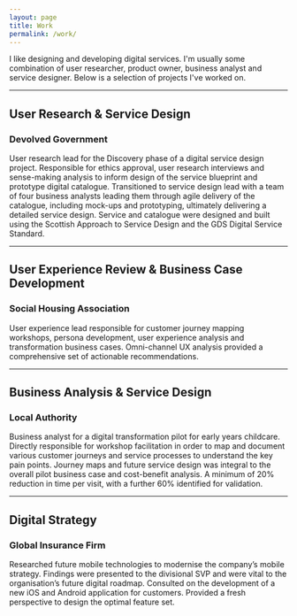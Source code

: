 ```yaml
---
layout: page
title: Work
permalink: /work/
---
```


I like designing and developing digital services. I'm usually some combination of user researcher, product owner, business analyst and service designer. Below is a selection of projects I've worked on.

---

## User Research & Service Design 
### Devolved Government
User research lead for the Discovery phase of a digital service design project. Responsible for ethics approval, user research interviews and sense-making analysis to inform design of the service blueprint and prototype digital catalogue.
Transitioned to service design lead with a team of four business analysts leading them through agile delivery of the catalogue, including mock-ups and prototyping, ultimately delivering a detailed service design. Service and catalogue were designed and built using the Scottish Approach to Service Design and the GDS Digital Service Standard.

---

## User Experience Review & Business Case Development 
### Social Housing Association
User experience lead responsible for customer journey mapping workshops, persona development, user experience analysis and transformation business cases. Omni-channel UX analysis provided a comprehensive set of actionable recommendations.

---

## Business Analysis & Service Design 
### Local Authority
Business analyst for a digital transformation pilot for early years childcare. Directly responsible for workshop facilitation in order to map and document various customer journeys and service processes to understand the key pain points. Journey maps and future service design was integral to the overall pilot business case and cost-benefit analysis. A minimum of 20% reduction in time per visit, with a further 60% identified for validation.

---

## Digital Strategy 
### Global Insurance Firm
Researched future mobile technologies to modernise the company’s mobile strategy. Findings were presented to the divisional SVP and were vital to the organisation’s future digital roadmap.
Consulted on the development of a new iOS and Android application for customers. Provided a fresh perspective to design the optimal feature set.
